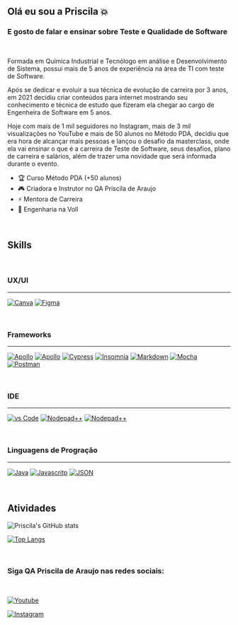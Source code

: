 
## Olá eu sou a Priscila 💥 
### E gosto de falar e ensinar sobre Teste e Qualidade de Software

<br>


Formada em Química Industrial e Tecnólogo em análise e Desenvolvimento de Sistema, possui mais de 5 anos de experiência na área de TI com teste de Software.

Após se dedicar e evoluir a sua técnica de evolução de carreira por 3 anos, em 2021 decidiu criar conteúdos para internet mostrando seu conhecimento e técnica de estudo que fizeram ela chegar ao cargo de Engenheira de Software em 5 anos.

Hoje com mais de 1 mil seguidores no Instagram, mais de 3 mil visualizações no YouTube e mais de 50 alunos no Método PDA, decidiu que era hora de alcançar mais pessoas e lançou o desafio da masterclass, onde ela vai ensinar o que é a carreira de Teste de Software, seus desafios, plano de carreira e salários, além de trazer uma novidade que será informada durante o evento.

- 🏆   Curso Método PDA (+50 alunos)
- 🎮   Criadora e Instrutor no QA Priscila de Araujo
- ⚡️   Mentora de Carreira
- 🧠   Engenharia na Voll


<br>

## **Skills**

<br>

### UX/UI
----

[![Canva](https://img.shields.io/badge/Canva-%2300C4CC.svg?&style=for-the-badge&logo=Canva&logoColor=white)]()  [![Figma](https://img.shields.io/badge/Figma-F24E1E?style=for-the-badge&logo=figma&logoColor=white)]()

<br>

### Frameworks
---

[![Apollo](https://img.shields.io/badge/Apollo%20GraphQL-311C87?&style=for-the-badge&logo=Apollo%20GraphQL&logoColor=white)]()  [![Apollo](https://img.shields.io/badge/chai-A30701?style=for-the-badge&logo=chai&logoColor=white)]()   [![Cypress](https://img.shields.io/badge/Cypress-17202C?style=for-the-badge&logo=cypress&logoColor=white)]()    [![Insomnia](https://img.shields.io/badge/Insomnia-5849be?style=for-the-badge&logo=Insomnia&logoColor=white)]() [![Markdown](https://img.shields.io/badge/Markdown-000000?style=for-the-badge&logo=markdown&logoColor=white)]() [![Mocha](https://img.shields.io/badge/Mocha-8D6748?style=for-the-badge&logo=Mocha&logoColor=white)]()  [![Postman](https://img.shields.io/badge/Postman-FF6C37?style=for-the-badge&logo=Postman&logoColor=white)]()

<br>

### IDE
---

[![vs Code](https://img.shields.io/badge/Visual_Studio_Code-0078D4?style=for-the-badge&logo=visual%20studio%20code&logoColor=white)]()  [![Nodepad++](https://img.shields.io/badge/Notepad++-90E59A.svg?style=for-the-badge&logo=notepad%2B%2B&logoColor=black)]()  [![Nodepad++](https://img.shields.io/badge/Eclipse-2C2255?style=for-the-badge&logo=eclipse&logoColor=white)]()  

<br>

### Linguagens de Progração
---

[![Java](https://img.shields.io/badge/Java-ED8B00?style=for-the-badge&logo=java&logoColor=white)]() [![Javascritp](https://img.shields.io/badge/JavaScript-323330?style=for-the-badge&logo=javascript&logoColor=F7DF1E)]()  [![JSON](https://img.shields.io/badge/json-5E5C5C?style=for-the-badge&logo=json&logoColor=white)]()


<br> 

## Atividades

![Priscila's GitHub stats](https://github-readme-stats.vercel.app/api?username=paraujocaimi&show_icons=true&theme=radical)

[![Top Langs](https://github-readme-stats.vercel.app/api/top-langs/?username=paraujocaimi&layout=compact)](https://github.com/anuraghazra/github-readme-stats)



<br> 

### Siga QA Priscila de Araujo nas redes sociais:

<br> 

[![Youtube](https://img.shields.io/badge/YouTube-FF0000?style=for-the-badge&logo=youtube&logoColor=white)](https://www.youtube.com/channel/UCt3l355CiuD_o15MBJAimZA) 

[![Instagram](https://img.shields.io/badge/Instagram-E4405F?style=for-the-badge&logo=instagram&logoColor=white)](https://www.instagram.com/qaprisciladearaujo/) 

<br>
